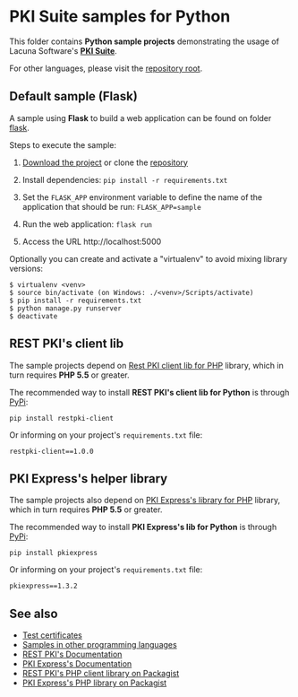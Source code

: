 # PKI Suite samples for Python

This folder contains **Python sample projects** demonstrating the usage of Lacuna Software's
**[PKI Suite](https://www.lacunasoftware.com/pki-suite)**.

For other languages, please visit the [repository root](https://github.com/LacunaSoftware/PkiSuiteSamples).

Default sample (Flask)
----------------------

A sample using **Flask** to build a web application can be found on folder [flask](flask/).

Steps to execute the sample:

1. [Download the project](https://github.com/LacunaSoftware/PkiSuiteSamples/archive/master.zip) or 
   clone the [repository](https://github.com/LacunaSoftware/PkiSuiteSamples.git)
   
1. Install dependencies: `pip install -r requirements.txt`

1. Set the `FLASK_APP` environment variable to define the name of the application that should be run: `FLASK_APP=sample`

1. Run the web application: `flask run`

1. Access the URL http://localhost:5000

Optionally you can create and activate a "virtualenv" to avoid mixing library versions:

	$ virtualenv <venv>
	$ source bin/activate (on Windows: ./<venv>/Scripts/activate)
	$ pip install -r requirements.txt
	$ python manage.py runserver
	$ deactivate

REST PKI's client lib
---------------------

The sample projects depend on [Rest PKI client lib for PHP](https://github.com/LacunaSoftware/RestPkiPhpClient) library, which in
turn requires **PHP 5.5** or greater.

The recommended way to install **REST PKI's client lib for Python** is through [PyPi](https://pypi.org):

	pip install restpki-client

Or informing on your project's `requirements.txt` file:

	restpki-client==1.0.0

PKI Express's helper library
----------------------------

The sample projects also depend on [PKI Express's library for PHP](https://github.com/LacunaSoftware/RestPkiPhpClient) library, which in
turn requires **PHP 5.5** or greater.

The recommended way to install **PKI Express's lib for Python** is through [PyPi](https://pypi.org):

	pip install pkiexpress

Or informing on your project's `requirements.txt` file:

	pkiexpress==1.3.2

See also
--------

* [Test certificates](https://docs.lacunasoftware.com/articles/pki-guide/test-certs)
* [Samples in other programming languages](https://github.com/LacunaSoftware/PkiSuiteSamples)
* [REST PKI's Documentation](http://docs.lacunasoftware.com/en-us/articles/rest-pki/python/index.html)
* [PKI Express's Documentation](http://docs.lacunasoftware.com/en-us/articles/pki-express/python/index.html)
* [REST PKI's PHP client library on Packagist](https://pypi.org/project/restpki-client)
* [PKI Express's PHP library on Packagist](https://pypi.org/project/pkiexpress)